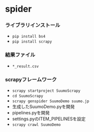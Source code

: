 # spider
### ライブラリインストール
- `pip install bs4`
- `pip install scrapy`
### 結果ファイル
- `*_result.csv`
### scrapyフレームワーク
- `scrapy startproject SuumoScrapy`
- `cd SuumoScrapy`
- `scrapy genspider SuumoDemo suumo.jp`
- 生成したSuumoDemo.pyを開発
- pipelines.pyを開発
- settings.pyのITEM_PIPELINESを設定
- `scrapy crawl SuumoDemo`